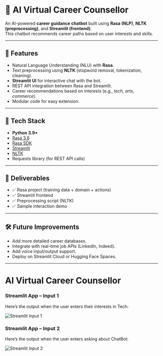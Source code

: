 # 🤖 AI Virtual Career Counsellor

An AI-powered **career guidance chatbot** built using **Rasa (NLP)**, **NLTK (preprocessing)**, and **Streamlit (frontend)**.  
This chatbot recommends career paths based on user interests and skills.

---

## 📌 Features
- Natural Language Understanding (NLU) with **Rasa**.
- Text preprocessing using **NLTK** (stopword removal, tokenization, cleaning).
- **Streamlit UI** for interactive chat with the bot.
- REST API integration between Rasa and Streamlit.
- Career recommendations based on interests (e.g., *tech, arts, commerce*).
- Modular code for easy extension.

---

## 🚀 Tech Stack
- **Python 3.9+**
- [Rasa 3.6](https://rasa.com/docs/rasa)
- [Rasa SDK](https://rasa.com/docs/rasa/custom-actions)
- [Streamlit](https://streamlit.io/)
- [NLTK](https://www.nltk.org/)
- Requests library (for REST API calls)
  
---

## 📌 Deliverables
- ✅ Rasa project (training data + domain + actions)
- ✅ Streamlit frontend
- ✅ Preprocessing script (NLTK)
- ✅ Sample interaction demo

---


## 🛠️ Future Improvements
- Add more detailed career databases.
- Integrate with real-time job APIs (LinkedIn, Indeed).
- Add voice input/output support.
- Deploy on Streamlit Cloud or Hugging Face Spaces.

---

# AI Virtual Career Counsellor

### Streamlit App – Input 1
Here’s the output when the user enters their interests in Tech:

![Streamlit Input 1](screenshots/input1.png)

### Streamlit App – Input 2
Here’s the output when the user enters asking about ChatBot:

![Streamlit Input 2](screenshots/input2.png)
